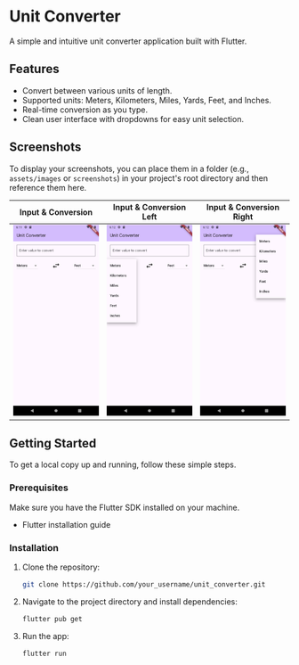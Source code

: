 # Unit Converter

A simple and intuitive unit converter application built with Flutter.

## Features

- Convert between various units of length.
- Supported units: Meters, Kilometers, Miles, Yards, Feet, and Inches.
- Real-time conversion as you type.
- Clean user interface with dropdowns for easy unit selection.

## Screenshots

To display your screenshots, you can place them in a folder (e.g., `assets/images` or `screenshots`) in your project's root directory and then reference them here.

| Input & Conversion |  Input & Conversion Left | Input & Conversion Right |
|:------------------:|:-------------------:|:-----------------:|
| <img src="screenshots/screenshot.png" alt="Screenshot" width="250"/>| <img src="screenshots/screenshot_left.png" alt="Screenshot Left" width="250"/> | <img src="screenshots/screenshot_right.png" alt="Screenshot Right" width="250"/> |

## Getting Started

To get a local copy up and running, follow these simple steps.

### Prerequisites

Make sure you have the Flutter SDK installed on your machine.
- Flutter installation guide

### Installation

1.  Clone the repository:
    ```sh
    git clone https://github.com/your_username/unit_converter.git
    ```
2.  Navigate to the project directory and install dependencies:
    ```sh
    flutter pub get
    ```
3.  Run the app:
    ```sh
    flutter run
    ```
